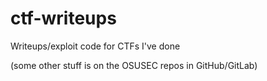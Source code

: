 # ctf-writeups
Writeups/exploit code for CTFs I've done

(some other stuff is on the OSUSEC repos in GitHub/GitLab)
